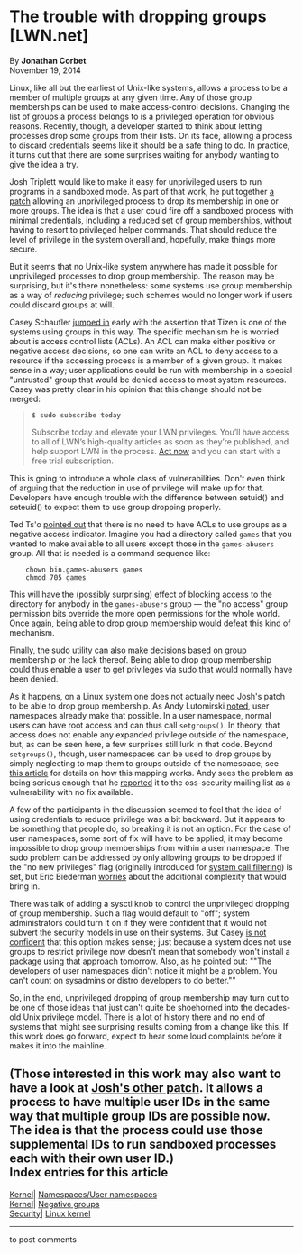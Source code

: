 # The trouble with dropping groups [LWN.net]

By **Jonathan Corbet**  
November 19, 2014 

Linux, like all but the earliest of Unix-like systems, allows a process to be a member of multiple groups at any given time. Any of those group memberships can be used to make access-control decisions. Changing the list of groups a process belongs to is a privileged operation for obvious reasons. Recently, though, a developer started to think about letting processes drop some groups from their lists. On its face, allowing a process to discard credentials seems like it should be a safe thing to do. In practice, it turns out that there are some surprises waiting for anybody wanting to give the idea a try. 

Josh Triplett would like to make it easy for unprivileged users to run programs in a sandboxed mode. As part of that work, he put together [a patch](/Articles/621617/) allowing an unprivileged process to drop its membership in one or more groups. The idea is that a user could fire off a sandboxed process with minimal credentials, including a reduced set of group memberships, without having to resort to privileged helper commands. That should reduce the level of privilege in the system overall and, hopefully, make things more secure. 

But it seems that no Unix-like system anywhere has made it possible for unprivileged processes to drop group membership. The reason may be surprising, but it's there nonetheless: some systems use group membership as a way of _reducing_ privilege; such schemes would no longer work if users could discard groups at will. 

Casey Schaufler [jumped in](/Articles/621624/) early with the assertion that Tizen is one of the systems using groups in this way. The specific mechanism he is worried about is access control lists (ACLs). An ACL can make either positive or negative access decisions, so one can write an ACL to deny access to a resource if the accessing process is a member of a given group. It makes sense in a way; user applications could be run with membership in a special "untrusted" group that would be denied access to most system resources. Casey was pretty clear in his opinion that this change should not be merged: 

> **`$ sudo subscribe today`**
> 
> Subscribe today and elevate your LWN privileges. You’ll have access to all of LWN’s high-quality articles as soon as they’re published, and help support LWN in the process. [Act now](https://lwn.net/Promo/nst-sudo/claim) and you can start with a free trial subscription. 

This is going to introduce a whole class of vulnerabilities. Don't even think of arguing that the reduction in use of privilege will make up for that. Developers have enough trouble with the difference between setuid() and seteuid() to expect them to use group dropping properly. 

Ted Ts'o [pointed out](/Articles/621626/) that there is no need to have ACLs to use groups as a negative access indicator. Imagine you had a directory called `games` that you wanted to make available to all users except those in the `games-abusers` group. All that is needed is a command sequence like: 
    
    
        chown bin.games-abusers games
        chmod 705 games
    

This will have the (possibly surprising) effect of blocking access to the directory for anybody in the `games-abusers` group — the "no access" group permission bits override the more open permissions for the whole world. Once again, being able to drop group membership would defeat this kind of mechanism. 

Finally, the sudo utility can also make decisions based on group membership or the lack thereof. Being able to drop group membership could thus enable a user to get privileges via sudo that would normally have been denied. 

As it happens, on a Linux system one does not actually need Josh's patch to be able to drop group membership. As Andy Lutomirski [noted](/Articles/621627/), user namespaces already make that possible. In a user namespace, normal users can have root access and can thus call `setgroups()`. In theory, that access does not enable any expanded privilege outside of the namespace, but, as can be seen here, a few surprises still lurk in that code. Beyond `setgroups()`, though, user namespaces can be used to drop groups by simply neglecting to map them to groups outside of the namespace; see [this article](/Articles/532593/) for details on how this mapping works. Andy sees the problem as being serious enough that he [reported](/Articles/621629/) it to the oss-security mailing list as a vulnerability with no fix available. 

A few of the participants in the discussion seemed to feel that the idea of using credentials to reduce privilege was a bit backward. But it appears to be something that people do, so breaking it is not an option. For the case of user namespaces, some sort of fix will have to be applied; it may become impossible to drop group memberships from within a user namespace. The sudo problem can be addressed by only allowing groups to be dropped if the "no new privileges" flag (originally introduced for [system call filtering](/Articles/475678/)) is set, but Eric Biederman [worries](/Articles/621631/) about the additional complexity that would bring in. 

There was talk of adding a sysctl knob to control the unprivileged dropping of group membership. Such a flag would default to "off"; system administrators could turn it on if they were confident that it would not subvert the security models in use on their systems. But Casey [is not confident](/Articles/621635/) that this option makes sense; just because a system does not use groups to restrict privilege now doesn't mean that somebody won't install a package using that approach tomorrow. Also, as he pointed out: ""The developers of user namespaces didn't notice it might be a problem. You can't count on sysadmins or distro developers to do better."" 

So, in the end, unprivileged dropping of group membership may turn out to be one of those ideas that just can't quite be shoehorned into the decades-old Unix privilege model. There is a lot of history there and no end of systems that might see surprising results coming from a change like this. If this work does go forward, expect to hear some loud complaints before it makes it into the mainline. 

(Those interested in this work may also want to have a look at [Josh's other patch](/Articles/621580/). It allows a process to have multiple user IDs in the same way that multiple group IDs are possible now. The idea is that the process could use those supplemental IDs to run sandboxed processes each with their own user ID.)  
Index entries for this article  
---  
[Kernel](/Kernel/Index)| [Namespaces/User namespaces](/Kernel/Index#Namespaces-User_namespaces)  
[Kernel](/Kernel/Index)| [Negative groups](/Kernel/Index#Negative_groups)  
[Security](/Security/Index/)| [Linux kernel](/Security/Index/#Linux_kernel)  
  


* * *

to post comments 
